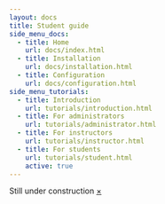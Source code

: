 ```yaml
---
layout: docs
title: Student guide
side_menu_docs:
  - title: Home
    url: docs/index.html
  - title: Installation
    url: docs/installation.html
  - title: Configuration
    url: docs/configuration.html
side_menu_tutorials:
  - title: Introduction
    url: tutorials/introduction.html
  - title: For administrators
    url: tutorials/administrator.html
  - title: For instructors
    url: tutorials/instructor.html
  - title: For students
    url: tutorials/student.html
    active: true
---
```


<div data-alert class="alert-box alert radius">
  Still under construction
  <a href="#" class="close">&times;</a>
</div>